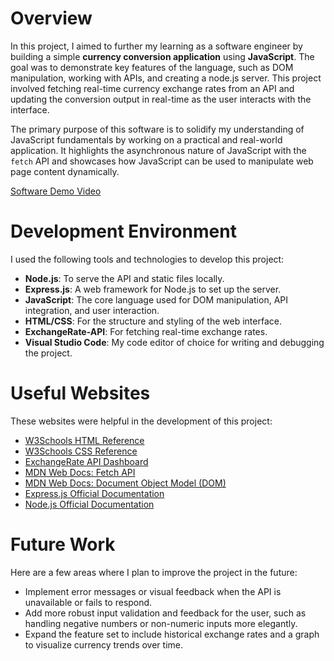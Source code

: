 # Overview

In this project, I aimed to further my learning as a software engineer by building a simple **currency conversion application** using **JavaScript**. The goal was to demonstrate key features of the language, such as DOM manipulation, working with APIs, and creating a node.js server. This project involved fetching real-time currency exchange rates from an API and updating the conversion output in real-time as the user interacts with the interface.

The primary purpose of this software is to solidify my understanding of JavaScript fundamentals by working on a practical and real-world application. It highlights the asynchronous nature of JavaScript with the `fetch` API and showcases how JavaScript can be used to manipulate web page content dynamically.

[Software Demo Video](https://www.youtube.com/watch?v=uUhFw3v6r90)

# Development Environment

I used the following tools and technologies to develop this project:

- **Node.js**: To serve the API and static files locally.
- **Express.js**: A web framework for Node.js to set up the server.
- **JavaScript**: The core language used for DOM manipulation, API integration, and user interaction.
- **HTML/CSS**: For the structure and styling of the web interface.
- **ExchangeRate-API**: For fetching real-time exchange rates.
- **Visual Studio Code**: My code editor of choice for writing and debugging the project.

# Useful Websites

These websites were helpful in the development of this project:

- [W3Schools HTML Reference](https://www.w3schools.com/html/)
- [W3Schools CSS Reference](https://www.w3schools.com/css/)
- [ExchangeRate API Dashboard](https://app.exchangerate-api.com/dashboard/confirmed)
- [MDN Web Docs: Fetch API](https://developer.mozilla.org/en-US/docs/Learn/JavaScript/Client-side_web_APIs/Fetching_data)
- [MDN Web Docs: Document Object Model (DOM)](https://developer.mozilla.org/en-US/docs/Web/API/Document_Object_Model/Introduction)
- [Express.js Official Documentation](https://expressjs.com/)
- [Node.js Official Documentation](https://nodejs.org/en)

# Future Work

Here are a few areas where I plan to improve the project in the future:

- Implement error messages or visual feedback when the API is unavailable or fails to respond.
- Add more robust input validation and feedback for the user, such as handling negative numbers or non-numeric inputs more elegantly.
- Expand the feature set to include historical exchange rates and a graph to visualize currency trends over time.
